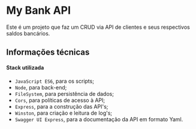 # My Bank API
Este é um projeto que faz um CRUD via API de clientes e seus respectivos saldos bancários.

## Informações técnicas

#### Stack utilizada
 - `JavaScript ES6`, para os scripts;
 - `Node`, para back-end;
 - `FileSystem`, para persistência de dados;
 - `Cors`, para políticas de acesso à API;
 - `Express`, para a construção das API's;
 - `Winston`, para criação e leitura de log's;
 - `Swagger UI Express`, para a documentação da API em formato Yaml.
